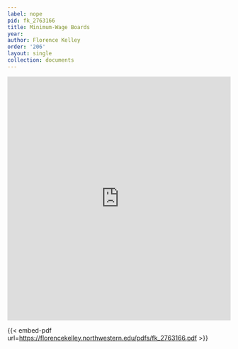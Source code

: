 ```yaml
---
label: nope
pid: fk_2763166
title: Minimum-Wage Boards
year:
author: Florence Kelley
order: '206'
layout: single
collection: documents
---
```

<iframe src="https://northwestern.app.box.com/embed/s/e7kfmy5f19uyvk2ty5ygynbchx4hjwdf?sortColumn=date&view=list" width="100%" height="550" frameborder="0" allowfullscreen webkitallowfullscreen msallowfullscreen></iframe>


{{< embed-pdf url=https://florencekelley.northwestern.edu/pdfs/fk_2763166.pdf >}}